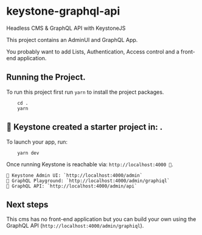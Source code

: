 # keystone-graphql-api

Headless CMS &amp; GraphQL API with KeystoneJS

This project contains an AdminUI and GraphQL App.

You probably want to add Lists, Authentication, Access control and a front-end application.

## Running the Project.

To run this project first run `yarn` to install the project packages.

```
    cd .
    yarn
```

## 🎉 Keystone created a starter project in: .

To launch your app, run:

```
    yarn dev
```

Once running Keystone is reachable via: `http://localhost:4000 🚀`.

```
🔗 Keystone Admin UI: `http://localhost:4000/admin`
🔗 GraphQL Playground: `http://localhost:4000/admin/graphiql`
🔗 GraphQL API: `http://localhost:4000/admin/api`
```

## Next steps

This cms has no front-end application but you can build your own using the GraphQL API (`http://localhost:4000/admin/graphiql`).

